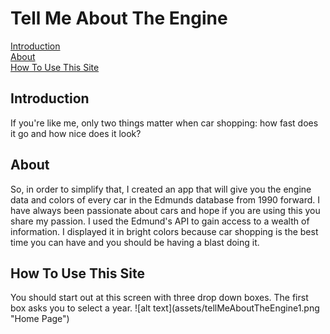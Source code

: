 <h1>Tell Me About The Engine</h1>

<a href="#intro">Introduction</a><br>
<a href="#about">About</a><br>
<a href="#instructions">How To Use This Site</a>

<h2 id="intro">Introduction</h2> 
If you're like me, only two things matter when car shopping: how fast does it go and how nice does it look?  
<h2 id="about">About</h2>
So, in order to simplify that, I created an app that will give you the engine data and colors of every car in the Edmunds database from 1990 forward.  I have always been passionate about cars and hope if you are using this you share my passion.
I used the Edmund's API to gain access to a wealth of information.  I displayed it in bright colors because car shopping is the best time you can have and you should be having a blast doing it.  
<h2 id="instructions">How To Use This Site</h2>
You should start out at this screen with three drop down boxes.  The first box asks you to select a year.
![alt text](assets/tellMeAboutTheEngine1.png "Home Page")


